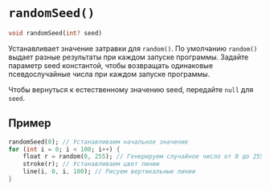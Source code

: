 # `randomSeed()`

```dart
void randomSeed(int? seed)
```

Устанавливает значение затравки для `random()`. По умолчанию `random()` выдает разные результаты при каждом запуске программы. Задайте параметр seed константой, чтобы возвращать одинаковые псевдослучайные числа при каждом запуске программы.

Чтобы вернуться к естественному значению seed, передайте `null` для `seed`.

## Пример

```dart
randomSeed(0); // Устанавливаем начальное значение
for (int i = 0; i < 100; i++) {
    float r = random(0, 255); // Генерируем случайное число от 0 до 255
    stroke(r); // Устанавливаем цвет линии
    line(i, 0, i, 100); // Рисуем вертикальные линии
}
```

